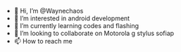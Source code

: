 - 👋 Hi, I’m @Waynechaos
- 👀 I’m interested in android development
- 🌱 I’m currently learning codes and flashing
- 💞️ I’m looking to collaborate on Motorola g stylus sofiap
- 📫 How to reach me 

<!---
Waynechaos/Waynechaos is a ✨ special ✨ repository because its `README.md` (this file) appears on your GitHub profile.
You can click the Preview link to take a look at your changes.
--->
